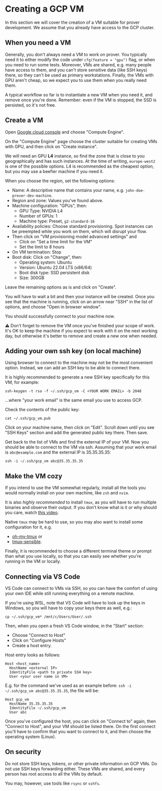# Creating a GCP VM

In this section we will cover the creation of a VM suitable for prover development. We assume that you already have
access to the GCP cluster.

## When you need a VM

Generally, you don't always need a VM to work on prover. You typically need it to either modify the code under
`cfg(feature = "gpu")` flag, or when you need to run some tests. Moreover, VMs are shared, e.g. many people have access
to them, and you can't store sensitive data (like SSH keys) there, so they can't be used as primary workstations.
Finally, the VMs with GPU aren't cheap, so we expect you to use them when you really need them.

A typical workflow so far is to instantiate a new VM when you need it, and remove once you're done. Remember: even if
the VM is stopped, the SSD is persisted, so it's not free.

## Create a VM

Open [Google cloud console](https://console.cloud.google.com/) and choose "Compute Engine".

On the "Compute Engine" page choose the cluster suitable for creating VMs with GPU, and then click on "Create instance".

We will need an GPU **L4** instance, so find the zone that is close to you geographically and has such instances. At the
time of writing, `europe-west2` is one of the possible options. L4 is recommended as the cheapest option, but you may
use a beefier machine if you need it.

When you choose the region, set the following options:

- Name: A descriptive name that contains your name, e.g. `john-doe-prover-dev-machine`.
- Region and zone: Values you've found above.
- Machine configuration: "GPUs", then:
  - GPU Type: NVIDIA L4
  - Number of GPUs: 1
  - Machine type: Preset, `g2-standard-16`
- Availability policies: Choose standard provisioning. Spot instances can be preempted while you work on them, which
  will disrupt your flow.
- Then click on "VM provisioning model advanced settings" and
  - Click on "Set a time limit for the VM"
  - Set the limit to 8 hours
- On VM termination: Stop
- Boot disk: Click on "Change", then:
  - Operating system: Ubuntu
  - Version: Ubuntu 22.04 LTS (x86/64)
  - Boot disk type: SSD persistent disk
  - Size: 300GB

Leave the remaining options as is and click on "Create".

You will have to wait a bit and then your instance will be created. Once you see that the machine is running, click on
an arrow near "SSH" in the list of options, and choose "Open in browser window".

You should successfully connect to your machine now.

⚠️ Don't forget to remove the VM once you've finished your scope of work. It's OK to keep the machine if you expect to
work with it on the next working day, but otherwise it's better to remove and create a new one when needed.

## Adding your own ssh key (on local machine)

Using browser to connect to the machine may not be the most convenient option. Instead, we can add an SSH key to be able
to connect there.

It is highly recommended to generate a new SSH key specifically for this VM, for example:

```
ssh-keygen -t rsa -f ~/.ssh/gcp_vm -C <YOUR WORK EMAIL> -b 2048
```

...where "your work email" is the same email you use to access GCP.

Check the contents of the public key:

```
cat ~/.ssh/gcp_vm.pub
```

Click on your machine name, then click on "Edit". Scroll down until you see "SSH Keys" section and add the generated
public key there. Then save.

Get back to the list of VMs and find the external IP of your VM. Now you should be able to connect to the VM via ssh.
Assuming that your work email is `abc@example.com` and the external IP is 35.35.35.35:

```
ssh -i ~/.ssh/gcp_vm abc@35.35.35.35
```

## Make the VM cozy

If you intend to use the VM somewhat regularly, install all the tools you would normally install on your own machine,
like `zsh` and `nvim`.

It is also _highly recommended_ to install `tmux`, as you will have to run multiple binaries and observe their output.
If you don't know what is it or why should you care, watch [this video](https://www.youtube.com/watch?v=DzNmUNvnB04).

Native `tmux` may be hard to use, so you may also want to install some configuration for it, e.g.

- [oh-my-tmux](https://github.com/gpakosz/.tmux) or
- [tmux-sensible](https://github.com/tmux-plugins/tmux-sensible).

Finally, it is recommended to choose a different terminal theme or prompt than what you use locally, so that you can
easily see whether you're running in the VM or locally.

## Connecting via VS Code

VS Code can connect to VMs via SSH, so you can have the comfort of using your own IDE while still running everything on
a remote machine.

If you're using WSL, note that VS Code will have to look up the keys in Windows, so you will have to copy your keys
there as well, e.g.:

```
cp ~/.ssh/gcp_vm* /mnt/c/Users/User/.ssh
```

Then, when you open a fresh VS Code window, in the "Start" section:

- Choose "Connect to Host"
- Click on "Configure Hosts"
- Create a host entry.

Host entry looks as follows:

```
Host <host_name>
  HostName <external IP>
  IdentityFile <path to private SSH key>
  User <your user name in VM>
```

E.g. for the command we've used as an example before: `ssh -i ~/.ssh/gcp_vm abc@35.35.35.35`, the file will be:

```
Host gcp_vm
  HostName 35.35.35.35
  IdentityFile ~/.ssh/gcp_vm
  User abc
```

Once you've configured the host, you can click on "Connect to" again, then "Connect to Host", and your VM should be
listed there. On the first connect you'll have to confirm that you want to connect to it, and then choose the operating
system (Linux).

## On security

Do not store SSH keys, tokens, or other private information on GCP VMs. Do not use SSH keys forwarding either. These VMs
are shared, and every person has root access to all the VMs by default.

You may, however, use tools like `rsync` or `sshfs`.
